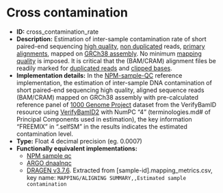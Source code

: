 # Cross contamination

- **ID:** cross_contamination_rate
- **Description:** Estimation of inter-sample contamination rate of short paired-end sequencing [high quality](terminologies.md#high-quality-reads), [non duplicated](terminologies.md#duplicated-reads) reads, [primary alignments](terminologies.md#primary-alignments), mapped on [GRCh38 assembly](terminologies.md#grch38-assembly). No minimum [mapping quality](terminologies.md#mapping-quality) is imposed. It is critical that the (BAM/CRAM) alignment files be readily marked for [duplicated reads](terminologies.md#duplicated-reads) and [clipped bases](terminologies.md#clipped-bases).
- **Implementation details:** In the [NPM-sample-QC](terminologies.md#npm-sample-qc) reference implementation, the estimation of inter-sample DNA contamination of short paired-end sequencing high quality, aligned sequence reads (BAM/CRAM) mapped on GRCh38 assembly with pre-calculated reference panel of [1000 Genome Project](terminologies.md#verifybamid-reference-panel) dataset from the VerifyBamID resource using [VerifyBamID2](terminologies.md#verifybamid2) with NumPC “4” (terminologies.md# of Principal Components used in estimation), the key information “FREEMIX” in “.selfSM” in the results indicates the estimated contamination level.
- **Type:** Float 4 decimal precision (eg. 0.0007)
- **Functionally equivalent implementations:**
    - [NPM sample qc](References.md#npm-sample-qc)
    - [ARGO dnaalnqc](References.md#argo)
    - [DRAGEN v3.7.6](References.md#dragen). Extracted from [sample-id].mapping_metrics.csv, key name: `MAPPING/ALIGNING SUMMARY,,Estimated sample contamination`


